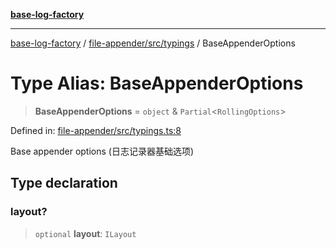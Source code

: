 [**base-log-factory**](../../../../index.md)

***

[base-log-factory](../../../../index.md) / [file-appender/src/typings](../index.md) / BaseAppenderOptions

# Type Alias: BaseAppenderOptions

> **BaseAppenderOptions** = `object` & `Partial`\<`RollingOptions`\>

Defined in: [file-appender/src/typings.ts:8](https://github.com/fengxinming/log-base/blob/2c3efcb178d7ddc2410225a9c002fea10b6d1b2d/packages/file-appender/src/typings.ts#L8)

Base appender options (日志记录器基础选项)

## Type declaration

### layout?

> `optional` **layout**: `ILayout`

